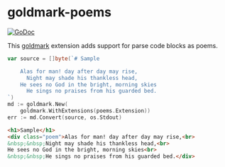 # goldmark-poems

[![GoDoc](https://godoc.org/github.com/mdigger/goldmark-poems?status.svg)](https://godoc.org/github.com/mdigger/goldmark-poems)

This [goldmark](https://github.com/yuin/goldmark) extension adds support for parse code blocks as poems.

```go
var source = []byte(`# Sample

    Alas for man! day after day may rise,
      Night may shade his thankless head,
	He sees no God in the bright, morning skies
      He sings no praises from his guarded bed.
`)
md := goldmark.New(
    goldmark.WithExtensions(poems.Extension))
err := md.Convert(source, os.Stdout)
```

```html
<h1>Sample</h1>
<div class="poem">Alas for man! day after day may rise,<br>
&nbsp;&nbsp;Night may shade his thankless head,<br>
He sees no God in the bright, morning skies<br>
&nbsp;&nbsp;He sings no praises from his guarded bed.</div>
```